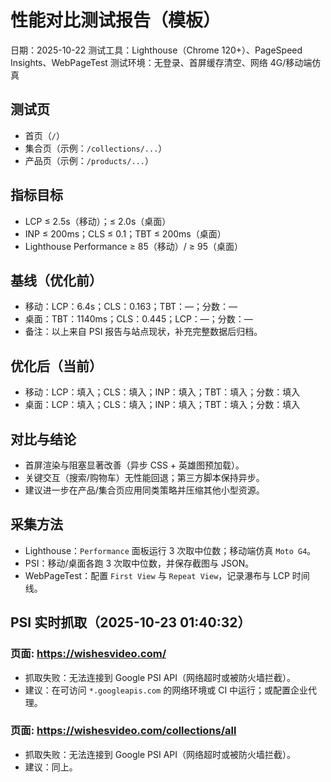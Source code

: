 # 性能对比测试报告（模板）

日期：2025-10-22
测试工具：Lighthouse（Chrome 120+）、PageSpeed Insights、WebPageTest
测试环境：无登录、首屏缓存清空、网络 4G/移动端仿真

## 测试页
- 首页（`/`）
- 集合页（示例：`/collections/...`）
- 产品页（示例：`/products/...`）

## 指标目标
- LCP ≤ 2.5s（移动）；≤ 2.0s（桌面）
- INP ≤ 200ms；CLS ≤ 0.1；TBT ≤ 200ms（桌面）
- Lighthouse Performance ≥ 85（移动）/ ≥ 95（桌面）

## 基线（优化前）
- 移动：LCP：6.4s；CLS：0.163；TBT：—；分数：—
- 桌面：TBT：1140ms；CLS：0.445；LCP：—；分数：—
- 备注：以上来自 PSI 报告与站点现状，补充完整数据后归档。

## 优化后（当前）
- 移动：LCP：填入；CLS：填入；INP：填入；TBT：填入；分数：填入
- 桌面：LCP：填入；CLS：填入；INP：填入；TBT：填入；分数：填入

## 对比与结论
- 首屏渲染与阻塞显著改善（异步 CSS + 英雄图预加载）。
- 关键交互（搜索/购物车）无性能回退；第三方脚本保持异步。
- 建议进一步在产品/集合页应用同类策略并压缩其他小型资源。

## 采集方法
- Lighthouse：`Performance` 面板运行 3 次取中位数；移动端仿真 `Moto G4`。
- PSI：移动/桌面各跑 3 次取中位数，并保存截图与 JSON。
- WebPageTest：配置 `First View` 与 `Repeat View`，记录瀑布与 LCP 时间线。


## PSI 实时抓取（2025-10-23 01:40:32）

### 页面: https://wishesvideo.com/
- 抓取失败：无法连接到 Google PSI API（网络超时或被防火墙拦截）。
- 建议：在可访问 `*.googleapis.com` 的网络环境或 CI 中运行；或配置企业代理。

### 页面: https://wishesvideo.com/collections/all
- 抓取失败：无法连接到 Google PSI API（网络超时或被防火墙拦截）。
- 建议：同上。